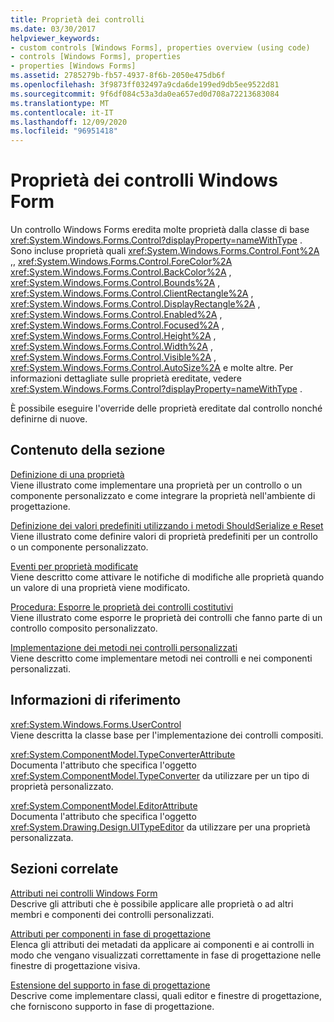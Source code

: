 ```yaml
---
title: Proprietà dei controlli
ms.date: 03/30/2017
helpviewer_keywords:
- custom controls [Windows Forms], properties overview (using code)
- controls [Windows Forms], properties
- properties [Windows Forms]
ms.assetid: 2785279b-fb57-4937-8f6b-2050e475db6f
ms.openlocfilehash: 3f9873ff032497a9cda6de199ed9db5ee9522d81
ms.sourcegitcommit: 9f6df084c53a3da0ea657ed0d708a72213683084
ms.translationtype: MT
ms.contentlocale: it-IT
ms.lasthandoff: 12/09/2020
ms.locfileid: "96951418"
---
```

# <a name="properties-in-windows-forms-controls"></a>Proprietà dei controlli Windows Form

Un controllo Windows Forms eredita molte proprietà dalla classe di base <xref:System.Windows.Forms.Control?displayProperty=nameWithType> . Sono incluse proprietà quali <xref:System.Windows.Forms.Control.Font%2A> ,, <xref:System.Windows.Forms.Control.ForeColor%2A> <xref:System.Windows.Forms.Control.BackColor%2A> , <xref:System.Windows.Forms.Control.Bounds%2A> , <xref:System.Windows.Forms.Control.ClientRectangle%2A> , <xref:System.Windows.Forms.Control.DisplayRectangle%2A> , <xref:System.Windows.Forms.Control.Enabled%2A> , <xref:System.Windows.Forms.Control.Focused%2A> , <xref:System.Windows.Forms.Control.Height%2A> , <xref:System.Windows.Forms.Control.Width%2A> , <xref:System.Windows.Forms.Control.Visible%2A> , <xref:System.Windows.Forms.Control.AutoSize%2A> e molte altre. Per informazioni dettagliate sulle proprietà ereditate, vedere <xref:System.Windows.Forms.Control?displayProperty=nameWithType> .  
  
 È possibile eseguire l'override delle proprietà ereditate dal controllo nonché definirne di nuove.  
  
## <a name="in-this-section"></a>Contenuto della sezione  

 [Definizione di una proprietà](defining-a-property-in-windows-forms-controls.md)  
 Viene illustrato come implementare una proprietà per un controllo o un componente personalizzato e come integrare la proprietà nell'ambiente di progettazione.  
  
 [Definizione dei valori predefiniti utilizzando i metodi ShouldSerialize e Reset](defining-default-values-with-the-shouldserialize-and-reset-methods.md)  
 Viene illustrato come definire valori di proprietà predefiniti per un controllo o un componente personalizzato.  
  
 [Eventi per proprietà modificate](property-changed-events.md)  
 Viene descritto come attivare le notifiche di modifiche alle proprietà quando un valore di una proprietà viene modificato.  
  
 [Procedura: Esporre le proprietà dei controlli costitutivi](how-to-expose-properties-of-constituent-controls.md)  
 Viene illustrato come esporre le proprietà dei controlli che fanno parte di un controllo composito personalizzato.  
  
 [Implementazione dei metodi nei controlli personalizzati](method-implementation-in-custom-controls.md)  
 Viene descritto come implementare metodi nei controlli e nei componenti personalizzati.  
  
## <a name="reference"></a>Informazioni di riferimento  

 <xref:System.Windows.Forms.UserControl>  
 Viene descritta la classe base per l'implementazione dei controlli compositi.  
  
 <xref:System.ComponentModel.TypeConverterAttribute>  
 Documenta l'attributo che specifica l'oggetto <xref:System.ComponentModel.TypeConverter> da utilizzare per un tipo di proprietà personalizzato.  
  
 <xref:System.ComponentModel.EditorAttribute>  
 Documenta l'attributo che specifica l'oggetto <xref:System.Drawing.Design.UITypeEditor> da utilizzare per una proprietà personalizzata.  
  
## <a name="related-sections"></a>Sezioni correlate  

 [Attributi nei controlli Windows Form](attributes-in-windows-forms-controls.md)  
 Descrive gli attributi che è possibile applicare alle proprietà o ad altri membri e componenti dei controlli personalizzati.  
  
 [Attributi per componenti in fase di progettazione](/previous-versions/visualstudio/visual-studio-2013/tk67c2t8(v=vs.120))  
 Elenca gli attributi dei metadati da applicare ai componenti e ai controlli in modo che vengano visualizzati correttamente in fase di progettazione nelle finestre di progettazione visiva.  
  
 [Estensione del supporto in fase di progettazione](/previous-versions/visualstudio/visual-studio-2013/37899azc(v=vs.120))  
 Descrive come implementare classi, quali editor e finestre di progettazione, che forniscono supporto in fase di progettazione.
